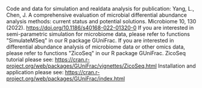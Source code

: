Code and data for simulation and realdata analysis for publication: 
Yang, L., Chen, J. A comprehensive evaluation of microbial differential abundance analysis methods: current status and potential solutions. Microbiome 10, 130 (2022). https://doi.org/10.1186/s40168-022-01320-0
If you are interested in semi-parametric simulation for microbiome data, please refer to functions "SimulateMSeq" in our R package GUniFrac. 
If you are interested in differential abundance analysis of microbiome data or other omics data, please refer to functions "ZicoSeq" in our R package GUniFrac. ZicoSeq tutorial please see: https://cran.r-project.org/web/packages/GUniFrac/vignettes/ZicoSeq.html
Installation and application please see: https://cran.r-project.org/web/packages/GUniFrac/index.html

